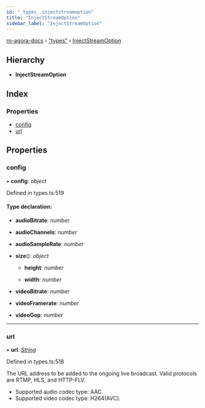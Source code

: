 ```yaml
---
id: "_types_.injectstreamoption"
title: "InjectStreamOption"
sidebar_label: "InjectStreamOption"
---
```


[rn-agora-docs](../globals.md) › ["types"](../modules/_types_.md) › [InjectStreamOption](_types_.injectstreamoption.md)

## Hierarchy

* **InjectStreamOption**

## Index

### Properties

* [config](_types_.injectstreamoption.md#config)
* [url](_types_.injectstreamoption.md#url)

## Properties

###  config

• **config**: *object*

Defined in types.ts:519

#### Type declaration:

* **audioBitrate**: *number*

* **audioChannels**: *number*

* **audioSampleRate**: *number*

* **size**(): *object*

  * **height**: *number*

  * **width**: *number*

* **videoBitrate**: *number*

* **videoFramerate**: *number*

* **videoGop**: *number*

___

###  url

• **url**: *[String](../modules/_types_.md#string)*

Defined in types.ts:518

The URL address to be added to the ongoing live broadcast. Valid protocols are RTMP, HLS, and HTTP-FLV.
- Supported audio codec type: AAC.
- Supported video codec type: H264(AVC).

